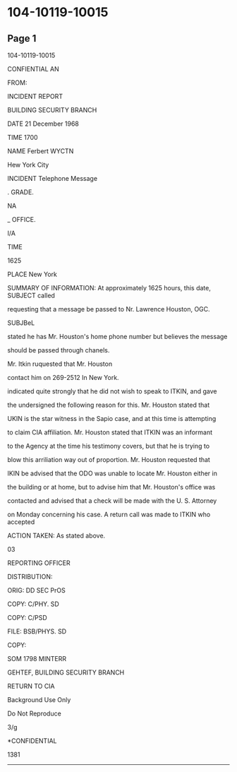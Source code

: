 # 104-10119-10015

## Page 1

104-10119-10015

CONFIENTIAL AN

FROM:

INCIDENT REPORT

BUILDING SECURITY BRANCH

DATE 21 December 1968

TIME 1700

NAME Ferbert WYCTN

Hew York City

INCIDENT Telephone Message

. GRADE.

NA

_ OFFICE.

I/A

TIME

1625

PLACE New York

SUMMARY OF INFORMATION: At approximately 1625 hours, this date, SUBJECT called

requesting that a message be passed to Nr. Lawrence Houston, OGC.

SUBJBeL

stated he has Mr. Houston's home phone number but believes the message

should be passed through chanels.

Mr. Itkin ruquested that Mr. Houston

contact him on 269-2512 In New York.

indicated quite strongly that he did not wish to speak to ITKIN, and gave

the undersigned the following reason for this. Mr. Houston stated that

UKIN is the star witness in the Sapio case, and at this time is attempting

to claim CIA affiliation. Mr. Houston stated that ITKIN was an informant

to the Agency at the time his testimony covers, but that he is trying to

blow this arriliation way out of proportion. Mr. Houston requested that

IKIN be advised that the ODO was unable to locate Mr. Houston either in

the building or at home, but to advise him that Mr. Houston's office was

contacted and advised that a check will be made with the U. S. Attorney

on Monday concerning his case. A return call was made to ITKIN who accepted

ACTION TAKEN: As stated above.

03

REPORTING OFFICER

DISTRIBUTION:

ORIG: DD SEC PrOS

COPY: C/PHY. SD

COPY: C/PSD

FILE: BSB/PHYS. SD

COPY:

SOM 1798 MINTERR

GEHTEF, BUILDING SECURITY BRANCH

RETURN TO CIA

Background Use Only

Do Not Reproduce

3/g

*CONFIDENTIAL

1381

---


